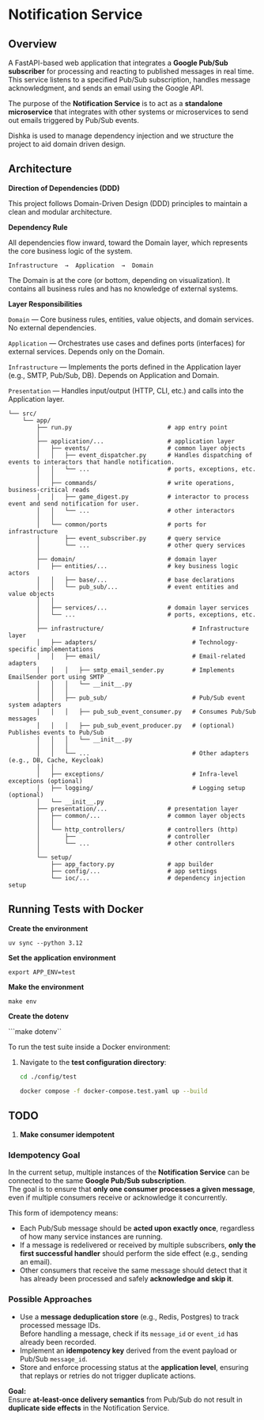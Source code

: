 # Notification Service

## Overview

A FastAPI-based web application that integrates a **Google Pub/Sub subscriber** for processing and reacting to published messages in real time.  
This service listens to a specified Pub/Sub subscription, handles message acknowledgment, and sends an email using the Google API. 

The purpose of the **Notification Service** is to act as a **standalone microservice** that integrates with other systems or microservices to send out emails triggered by Pub/Sub events.

Dishka is used to manage dependency injection and we structure the project to aid domain driven design. 

## Architecture
**Direction of Dependencies (DDD)**

This project follows Domain-Driven Design (DDD) principles to maintain a clean and modular architecture.

**Dependency Rule**

All dependencies flow inward, toward the Domain layer, which represents the core business logic of the system.

`Infrastructure  →  Application  →  Domain`


The Domain is at the core (or bottom, depending on visualization).
It contains all business rules and has no knowledge of external systems.

**Layer Responsibilities**

`Domain` — Core business rules, entities, value objects, and domain services.
No external dependencies.

`Application` — Orchestrates use cases and defines ports (interfaces) for external services.
Depends only on the Domain.

`Infrastructure` — Implements the ports defined in the Application layer (e.g., SMTP, Pub/Sub, DB).
Depends on Application and Domain.

`Presentation` — Handles input/output (HTTP, CLI, etc.) and calls into the Application layer.

```
└── src/
    └── app/
        ├── run.py                           # app entry point
        │
        ├── application/...                  # application layer
        │   ├── events/                      # common layer objects
        │   │   ├── event_dispatcher.py      # Handles dispatching of events to interactors that handle notification.
        │   │   └── ...                      # ports, exceptions, etc.
        │   │
        │   ├── commands/                    # write operations, business-critical reads
        │   │   ├── game_digest.py           # interactor to process event and send notification for user.
        │   │   └── ...                      # other interactors
        │   │
        │   └── common/ports                 # ports for infrastructure
        │       ├── event_subscriber.py      # query service
        │       └── ...                      # other query services
        │
        ├── domain/                          # domain layer
        │   ├── entities/...                 # key business logic actors
        │   │   ├── base/...                 # base declarations
        │   │   └── pub_sub/...              # event entities and value objects
        │   │
        │   ├── services/...                 # domain layer services
        │   └── ...                          # ports, exceptions, etc.
        │
        ├── infrastructure/                         # Infrastructure layer
        │   ├── adapters/                           # Technology-specific implementations
        │   │   ├── email/                          # Email-related adapters
        │   │   │   ├── smtp_email_sender.py        # Implements EmailSender port using SMTP
        │   │   │   └── __init__.py
        │   │   │
        │   │   ├── pub_sub/                        # Pub/Sub event system adapters
        │   │   │   ├── pub_sub_event_consumer.py   # Consumes Pub/Sub messages
        │   │   │   ├── pub_sub_event_producer.py   # (optional) Publishes events to Pub/Sub
        │   │   │   └── __init__.py
        │   │   │
        │   │   └── ...                             # Other adapters (e.g., DB, Cache, Keycloak)
        │   │
        │   ├── exceptions/                         # Infra-level exceptions (optional)
        │   ├── logging/                            # Logging setup (optional)
        │   └── __init__.py
        ├── presentation/...                 # presentation layer
        │   ├── common/...                   # common layer objects
        │   │
        │   └── http_controllers/            # controllers (http)
        │       ├──                          # controller
        │       └── ...                      # other controllers
        │
        └── setup/
            ├── app_factory.py               # app builder
            ├── config/...                   # app settings
            └── ioc/...                      # dependency injection setup
```

## Running Tests with Docker
**Create the environment**

```uv sync --python 3.12```

**Set the application environment**

```export APP_ENV=test```

**Make the environment**

```make env```

**Create the dotenv**

```make dotenv``

To run the test suite inside a Docker environment:

1. Navigate to the **test configuration directory**:
   ```bash
   cd ./config/test

   docker compose -f docker-compose.test.yaml up --build
   ```

## TODO

1. **Make consumer idempotent**

### Idempotency Goal

In the current setup, multiple instances of the **Notification Service** can be connected to the same **Google Pub/Sub subscription**.  
The goal is to ensure that **only one consumer processes a given message**, even if multiple consumers receive or acknowledge it concurrently.

This form of idempotency means:

- Each Pub/Sub message should be **acted upon exactly once**, regardless of how many service instances are running.
- If a message is redelivered or received by multiple subscribers, **only the first successful handler** should perform the side effect (e.g., sending an email).
- Other consumers that receive the same message should detect that it has already been processed and safely **acknowledge and skip it**.

### Possible Approaches

- Use a **message deduplication store** (e.g., Redis, Postgres) to track processed message IDs.  
  Before handling a message, check if its `message_id` or `event_id` has already been recorded.
- Implement an **idempotency key** derived from the event payload or Pub/Sub `message_id`.
- Store and enforce processing status at the **application level**, ensuring that replays or retries do not trigger duplicate actions.

**Goal:**  
Ensure **at-least-once delivery semantics** from Pub/Sub do not result in **duplicate side effects** in the Notification Service.

